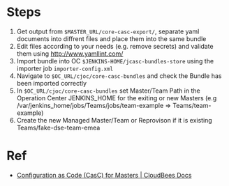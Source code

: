 # Steps

1. Get output from `$MASTER_URL/core-casc-export/`, separate yaml documents into diffrent files and place them into the same bundle
2. Edit files according to your needs (e.g. remove secrets) and validate them using http://www.yamllint.com/
3. Import bundle into OC `$JENKINS-HOME/jcasc-bundles-store` using the importer job `importer-config.xml`
4. Navigate to `$OC_URL/cjoc/core-casc-bundles` and check the Bundle has been imported correctly
5. In `$OC_URL/cjoc/core-casc-bundles` set Master/Team Path in the Operation Center JENKINS_HOME for the exiting or new Masters (e.g /var/jenkins_home/jobs/Teams/jobs/team-example => Teams/team-example)
6. Create the new Managed Master/Team or Reprovison if it is existing Teams/fake-dse-team-emea

# Ref

* [Configuration as Code (CasC) for Masters | CloudBees Docs](https://docs.cloudbees.com/docs/cloudbees-core/latest/cloud-admin-guide/core-casc-modern)